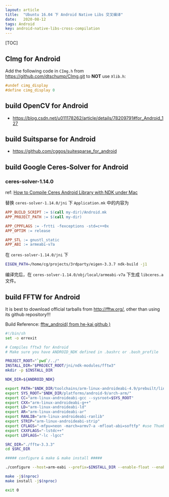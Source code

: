 ```yaml
---
layout: article
title:  "Ubuntu 16.04 下 Android Native Libs 交叉编译"
date:   2020-08-12
tags: Android
key: android-native-libs-cross-compilation
---
```


[TOC]

## CImg for Android

Add the following code in `CImg.h` from https://github.com/dtschump/CImg.git to **NOT** use `Xlib.h`:

```c++
#undef cimg_display
#define cimg_display 0
```


## build OpenCV for Android

* https://blog.csdn.net/u011178262/article/details/78209791#for_Android_127


## build Suitsparse for Android

* https://github.com/cggos/suitesparse_for_android


## build Google Ceres-Solver for Android

### ceres-solver-1.14.0

ref: [How to Compile Ceres Android Library with NDK under Mac](https://programmer.group/how-to-compile-ceres-android-library-with-ndk-under-mac.html)

替换 `ceres-solver-1.14.0/jni` 下 `Application.mk` 中的内容为

```mk
APP_BUILD_SCRIPT := $(call my-dir)/Android.mk
APP_PROJECT_PATH := $(call my-dir)

APP_CPPFLAGS := -frtti -fexceptions -std=c++0x
APP_OPTIM := release

APP_STL := gnustl_static
APP_ABI := armeabi-v7a
```

在 `ceres-solver-1.14.0/jni` 下

```sh
EIGEN_PATH=/home/cg/projects/3rdparty/eigen-3.3.7 ndk-build -j1
```

编译完后，在 `ceres-solver-1.14.0/obj/local/armeabi-v7a` 下生成 `libceres.a` 文件。

## build FFTW for Android

It is best to download official tarballs from http://fftw.org/, other than using its github repository!!!

Build Reference: [fftw_android( from he-kai github )](https://github.com/hekai/fftw_android)

```sh
#!/bin/sh
set -o errexit

# Compiles fftw3 for Android
# Make sure you have ANDROID_NDK defined in .bashrc or .bash_profile

PROJECT_ROOT="`pwd`/../"
INSTALL_DIR="$PROJECT_ROOT/jni/ndk-modules/fftw3"
mkdir -p $INSTALL_DIR

NDK_DIR=${ANDROID_NDK}

export PATH="$NDK_DIR/toolchains/arm-linux-androideabi-4.9/prebuilt/linux-x86_64/bin/:$PATH"
export SYS_ROOT="$NDK_DIR/platforms/android-9/arch-arm/"
export CC="arm-linux-androideabi-gcc --sysroot=$SYS_ROOT"
export CXX="arm-linux-androideabi-g++"
export LD="arm-linux-androideabi-ld"
export AR="arm-linux-androideabi-ar"
export RANLIB="arm-linux-androideabi-ranlib"
export STRIP="arm-linux-androideabi-strip"
export CFLAGS="-mfpu=neon -march=armv7-a -mfloat-abi=softfp" #use Thumb-2 instructs
export CXXFLAGS="-lstdc++"
export LDFLAGS="-lc -lgcc"

SRC_DIR="./fftw-3.3.3"
cd $SRC_DIR

##### configure & make & make install #####

./configure --host=arm-eabi --prefix=$INSTALL_DIR --enable-float --enable-neon

make -j$(nproc)
make install -j$(nproc)

exit 0
```
